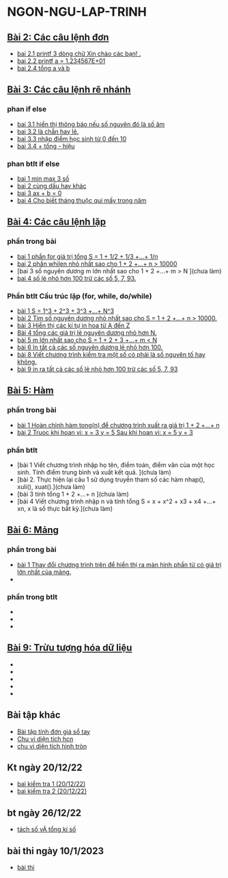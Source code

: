 # NGON-NGU-LAP-TRINH

## [Bài 2: Các câu lệnh đơn](https://hoctructuyencntt.github.io/NNLT/Bai02.html)

- [ bai 2.1 printf 3 dòng chữ Xin chào các bạn! .](https://www.jdoodle.com/a/5u8m)
- [ bai 2.2  printf a = 1.234567E+01](https://www.jdoodle.com/a/5u8q)
- [ bai 2.4  tổng  a và b](https://www.jdoodle.com/a/5v8e)

## [Bài 3: Các câu lệnh rẽ nhánh](https://hoctructuyencntt.github.io/NNLT/Bai03.html)

### phan if else

- [bai 3.1  hiển thị thông báo nếu số nguyên đó là số âm](https://www.jdoodle.com/a/5wqK)  
- [bai 3.2  là chẵn hay lẻ.](https://www.jdoodle.com/a/5Ax9)
- [bai 3.3 nhập điểm học sinh từ 0 đến 10 ](https://www.jdoodle.com/a/5AwZ)
- [bai 3.4  + tổng - hiệu](https://www.jdoodle.com/a/5Ayr )

### phan btlt if else

- [bai 1 min max 3 số](https://www.jdoodle.com/a/5B28)
- [bai 2 cùng dấu hay khác](https://www.jdoodle.com/a/5B22)
- [bai 3 ax + b = 0](https://www.jdoodle.com/a/5B2n)
- [bai 4 Cho biết tháng thuộc quí mấy trong năm ](https://www.jdoodle.com/a/5B2l)

## [Bài 4: Các câu lệnh lặp](https://hoctructuyencntt.github.io/NNLT/Bai04.html)

### phần trong bài

- [bai 1 phần for  giá trị tổng S = 1 + 1/2 + 1/3 +...+ 1/n](https://www.jdoodle.com/a/5F1Z)
- [bai 2 phần whilen nhỏ nhất sao cho 1 + 2 +...+ n > 10000](https://www.jdoodle.com/a/5G1Z)
- [bai 3 số nguyên dương m lớn nhất sao cho 1 + 2 +...+ m > N ](chưa làm)
- [bai 4 số lẻ nhỏ hơn 100 trừ các số 5, 7, 93. ](https://www.jdoodle.com/a/5Gyl)

### Phần btlt Cấu trúc lặp (for, while, do/while)

- [bài 1 S = 1^3 + 2^3 + 3^3 +...+ N^3](https://www.jdoodle.com/a/5Gyo)
- [bài 2 Tìm số nguyên dương nhỏ nhất sao cho S = 1 + 2 +...+ n > 10000.](https://www.jdoodle.com/a/5FU9)
- [bài 3  Hiển thị các kí tự in hoa từ A đến Z](https://www.jdoodle.com/a/5FU2)
- [Bài 4 tổng các giá trị lẻ nguyên dương nhỏ hơn N.](https://www.jdoodle.com/a/5Gyx)
- [bài 5 m lớn nhất sao cho S = 1 + 2 + 3 +…+ m < N](https://www.jdoodle.com/a/5GzN)
- [bài 6 In tất cả các số nguyên dương lẻ nhỏ hơn 100.](https://www.jdoodle.com/a/5GA8)
- [bài 8  Viết chương trình kiểm tra một số có phải là số nguyên tố hay không.](https://www.jdoodle.com/a/5GAb)
- [bài 9 in ra tất cả các số lẻ nhỏ hơn 100 trừ các số 5, 7, 93](https://www.jdoodle.com/a/5Gyl)


## [Bài 5: Hàm](https://hoctructuyencntt.github.io/NNLT/Bai05.html)
### phần trong bài
- [bài 1 Hoàn chỉnh hàm tong(n) để chương trình xuất ra giá trị 1 + 2 +...+ n](https://www.jdoodle.com/a/5HAp)
- [bài 2 Truoc khi hoan vi: x = 3 y = 5 Sau khi hoan vi: x = 5 y = 3](https://www.jdoodle.com/a/5HAs)
### phần btlt
- [bài 1 Viết chương trình nhập họ tên, điểm toán, điểm văn của một học sinh. Tính điểm trung bình và xuất kết quả. ](chưa làm)
- [bài 2. Thực hiện lại câu 1 sử dụng truyền tham số các hàm nhap(), xuli(), xuat().](chưa làm)
- [bài 3 tính tổng 1 + 2 +...+ n ](chưa làm)
- [bài 4  Viết chương trình nhập n và tính tổng S = x + x^2 + x3 + x4 +…+ xn, x là số thực bất kỳ.](chưa làm)

## [Bài 6: Mảng](https://hoctructuyencntt.github.io/NNLT/Bai06.html)
### phần trong bài
- [bài 1 Thay đổi chương trình trên để hiển thị ra màn hình phần tử có giá trị lớn nhất của mảng.](https://www.jdoodle.com/a/5HL1)
- []()
### phần trong btlt

- []()
- []()
- []()

## [Bài 9: Trừu tượng hóa dữ liệu](https://hoctructuyencntt.github.io/NNLT/Bai09.html)

- []()
- []()
- []()
- []()
- []()


## Bài tập khác
- [ Bài tập tính đơn giá sổ tay](https://www.jdoodle.com/a/5ydx)
- [ Chu vi diện tích hcn](https://www.jdoodle.com/a/5wfi)
- [ chu vi diện tích hình tròn](https://www.jdoodle.com/a/5wrx)
## Kt ngày 20/12/22
- [ baì kiểm tra 1 (20/12/22)](https://www.jdoodle.com/a/5F2e)
- [ baì kiểm tra 2 (20/12/22)](https://www.jdoodle.com/a/5F2p)
## bt ngày 26/12/22
- [tách số vÀ tổng kí số](https://www.jdoodle.com/a/5FUt)
## bài thi ngày 10/1/2023
- [bài thi](https://www.jdoodle.com/a/5I47)
